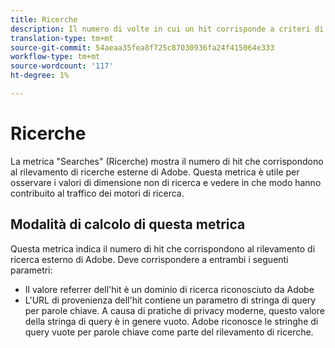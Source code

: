 ```yaml
---
title: Ricerche
description: Il numero di volte in cui un hit corrisponde a criteri di ricerca esterni.
translation-type: tm+mt
source-git-commit: 54aeaa35fea8f725c87030936fa24f415064e333
workflow-type: tm+mt
source-wordcount: '117'
ht-degree: 1%

---
```



# Ricerche

La metrica &quot;Searches&quot; (Ricerche) mostra il numero di hit che corrispondono al rilevamento di ricerche esterne di Adobe. Questa metrica è utile per osservare i valori di dimensione non di ricerca e vedere in che modo hanno contribuito al traffico dei motori di ricerca.

## Modalità di calcolo di questa metrica

Questa metrica indica il numero di hit che corrispondono al rilevamento di ricerca esterno di Adobe. Deve corrispondere a entrambi i seguenti parametri:

* Il valore referrer dell&#39;hit è un dominio di ricerca riconosciuto da Adobe
* L&#39;URL di provenienza dell&#39;hit contiene un parametro di stringa di query per parole chiave. A causa di pratiche di privacy moderne, questo valore della stringa di query è in genere vuoto. Adobe riconosce le stringhe di query vuote per parole chiave come parte del rilevamento di ricerche.
